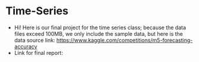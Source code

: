 # Time-Series
- Hi! Here is our final project for the time series class; because the data files exceed 100MB, we only include the sample data, but here is the data source link: https://www.kaggle.com/competitions/m5-forecasting-accuracy
- Link for final report: 
